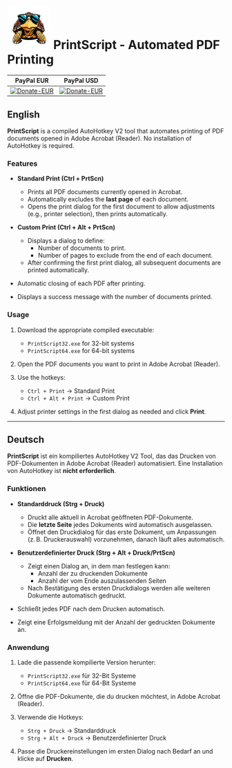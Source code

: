 # ![Icon](images/Iconarchive-Incognito-Animal-2-Turtle-100.png) PrintScript - Automated PDF Printing

|PayPal EUR |  PayPal USD |
|:---:|:---:|
| [![Donate-EUR](https://www.paypalobjects.com/en_US/DK/i/btn/btn_donateCC_LG.gif)](https://www.paypal.com/donate/?hosted_button_id=PF4QWEKQA8VK8) | [![Donate-EUR](https://www.paypalobjects.com/en_US/DK/i/btn/btn_donateCC_LG.gif)](https://www.paypal.com/donate/?hosted_button_id=3ABFC8UQEZNNW) |

## English

**PrintScript** is a compiled AutoHotkey V2 tool that automates printing of PDF documents opened in Adobe Acrobat (Reader). No installation of AutoHotkey is required.

### Features

- **Standard Print (Ctrl + PrtScn)**
  - Prints all PDF documents currently opened in Acrobat.
  - Automatically excludes the **last page** of each document.
  - Opens the print dialog for the first document to allow adjustments (e.g., printer selection), then prints automatically.

- **Custom Print (Ctrl + Alt + PrtScn)**
  - Displays a dialog to define:
    - Number of documents to print.
    - Number of pages to exclude from the end of each document.
  - After confirming the first print dialog, all subsequent documents are printed automatically.

- Automatic closing of each PDF after printing.
- Displays a success message with the number of documents printed.

### Usage

1. Download the appropriate compiled executable:  
   - `PrintScript32.exe` for 32-bit systems  
   - `PrintScript64.exe` for 64-bit systems  

2. Open the PDF documents you want to print in Adobe Acrobat (Reader).

3. Use the hotkeys:  
   - `Ctrl + Print` → Standard Print  
   - `Ctrl + Alt + Print` → Custom Print  

4. Adjust printer settings in the first dialog as needed and click **Print**.

---

## Deutsch

**PrintScript** ist ein kompiliertes AutoHotkey V2 Tool, das das Drucken von PDF-Dokumenten in Adobe Acrobat (Reader) automatisiert. Eine Installation von AutoHotkey ist **nicht erforderlich**.

### Funktionen

- **Standarddruck (Strg + Druck)**
  - Druckt alle aktuell in Acrobat geöffneten PDF-Dokumente.
  - Die **letzte Seite** jedes Dokuments wird automatisch ausgelassen.
  - Öffnet den Druckdialog für das erste Dokument, um Anpassungen (z. B. Druckerauswahl) vorzunehmen, danach läuft alles automatisch.

- **Benutzerdefinierter Druck (Strg + Alt + Druck/PrtScn)**
  - Zeigt einen Dialog an, in dem man festlegen kann:
    - Anzahl der zu druckenden Dokumente
    - Anzahl der vom Ende auszulassenden Seiten
  - Nach Bestätigung des ersten Druckdialogs werden alle weiteren Dokumente automatisch gedruckt.

- Schließt jedes PDF nach dem Drucken automatisch.
- Zeigt eine Erfolgsmeldung mit der Anzahl der gedruckten Dokumente an.

### Anwendung

1. Lade die passende kompilierte Version herunter:  
   - `PrintScript32.exe` für 32-Bit Systeme  
   - `PrintScript64.exe` für 64-Bit Systeme  

2. Öffne die PDF-Dokumente, die du drucken möchtest, in Adobe Acrobat (Reader).

3. Verwende die Hotkeys:  
   - `Strg + Druck` → Standarddruck  
   - `Strg + Alt + Druck` → Benutzerdefinierter Druck  

4. Passe die Druckereinstellungen im ersten Dialog nach Bedarf an und klicke auf **Drucken**.